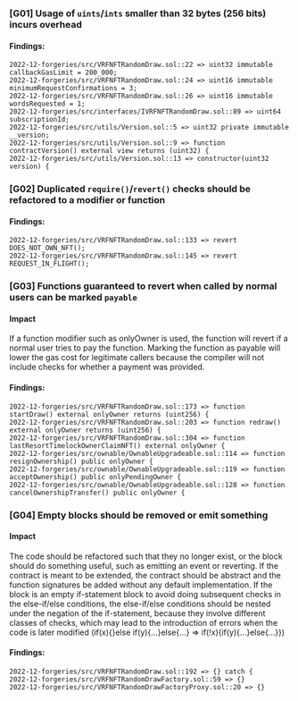

### [G01] Usage of `uints`/`ints` smaller than 32 bytes (256 bits) incurs overhead


#### Findings:
```
2022-12-forgeries/src/VRFNFTRandomDraw.sol::22 => uint32 immutable callbackGasLimit = 200_000;
2022-12-forgeries/src/VRFNFTRandomDraw.sol::24 => uint16 immutable minimumRequestConfirmations = 3;
2022-12-forgeries/src/VRFNFTRandomDraw.sol::26 => uint16 immutable wordsRequested = 1;
2022-12-forgeries/src/interfaces/IVRFNFTRandomDraw.sol::89 => uint64 subscriptionId;
2022-12-forgeries/src/utils/Version.sol::5 => uint32 private immutable __version;
2022-12-forgeries/src/utils/Version.sol::9 => function contractVersion() external view returns (uint32) {
2022-12-forgeries/src/utils/Version.sol::13 => constructor(uint32 version) {
```



### [G02] Duplicated `require()`/`revert()` checks should be refactored to a modifier or function


#### Findings:
```
2022-12-forgeries/src/VRFNFTRandomDraw.sol::133 => revert DOES_NOT_OWN_NFT();
2022-12-forgeries/src/VRFNFTRandomDraw.sol::145 => revert REQUEST_IN_FLIGHT();
```





### [G03] Functions guaranteed to revert when called by normal users can be marked `payable`

#### Impact
If a function modifier such as onlyOwner is used, the function will revert if a normal user tries to pay the function. Marking the function as payable will lower the gas cost for legitimate callers because the compiler will not include checks for whether a payment was provided.
#### Findings:
```
2022-12-forgeries/src/VRFNFTRandomDraw.sol::173 => function startDraw() external onlyOwner returns (uint256) {
2022-12-forgeries/src/VRFNFTRandomDraw.sol::203 => function redraw() external onlyOwner returns (uint256) {
2022-12-forgeries/src/VRFNFTRandomDraw.sol::304 => function lastResortTimelockOwnerClaimNFT() external onlyOwner {
2022-12-forgeries/src/ownable/OwnableUpgradeable.sol::114 => function resignOwnership() public onlyOwner {
2022-12-forgeries/src/ownable/OwnableUpgradeable.sol::119 => function acceptOwnership() public onlyPendingOwner {
2022-12-forgeries/src/ownable/OwnableUpgradeable.sol::128 => function cancelOwnershipTransfer() public onlyOwner {
```






### [G04] Empty blocks should be removed or emit something

#### Impact
The code should be refactored such that they no longer exist, or the 
block should do something useful, such as emitting an event or 
reverting. If the contract is meant to be extended, the contract should 
be abstract and the function signatures be added without 
any default implementation. If the block is an empty if-statement block 
to avoid doing subsequent checks in the else-if/else conditions, the 
else-if/else conditions should be nested under the negation of the 
if-statement, because they involve different classes of checks, which 
may lead to the introduction of errors when the code is later modified (if(x){}else if(y){...}else{...} => if(!x){if(y){...}else{...}})
#### Findings:
```
2022-12-forgeries/src/VRFNFTRandomDraw.sol::192 => {} catch {
2022-12-forgeries/src/VRFNFTRandomDrawFactory.sol::59 => {}
2022-12-forgeries/src/VRFNFTRandomDrawFactoryProxy.sol::20 => {}
```


